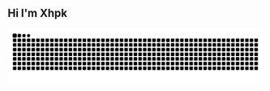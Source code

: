 ## Hi  I'm Xhpk

![](https://raw.githubusercontent.com/xhpk/xhpk/refs/heads/output/github-contribution-grid-snake.svg)

